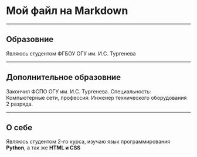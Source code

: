 # Мой файл на Markdown
____
## Образовние 
Являюсь студентом ФГБОУ ОГУ им. И.С. Тургенева
___
## Дополнительное образовние
Закончил ФСПО ОГУ им. И.С. Тургенева. Специальность: Компьютерные сети, профессия: Инженер технического оборудования 2 разряда.
___
## О себе
Являюсь студентом 2-го курса, изучаю язык программирования __Python__, а так же __HTML и CSS__
